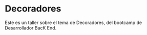 # Decoradores
Este es un taller sobre el tema de Decoradores, del bootcamp de Desarrollador BacK End.